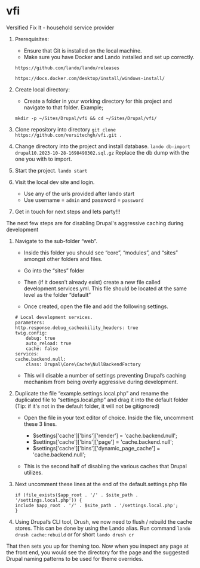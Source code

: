 # vfi
Versified Fix It - household service provider

1. Prerequisites:
    - Ensure that Git is installed on the local machine.
    - Make sure you have Docker and Lando installed and set up correctly.

    `https://github.com/lando/lando/releases ` 

    `https://docs.docker.com/desktop/install/windows-install/`

2. Create local directory:
    - Create a folder in your working directory for this project and navigate to that folder. Example;

    `mkdir -p ~/Sites/Drupal/vfi && cd ~/Sites/Drupal/vfi/`

3. Clone repository into directory
    `git clone https://github.com/versitechgh/vfi.git .`

4. Change directory into the project and install database.
    `lando db-import drupal10.2023-10-28-1698490302.sql.gz`
    Replace the db dump with the one you with to import.

5. Start the project.
    `lando start`

6. Visit the local dev site and login.
    - Use any of the urls provided after lando start
    - Use username = `admin` and password = `password`

7. Get in touch for next steps and lets party!!!





The next few steps are for disabling Drupal's aggressive caching during development
1.  Navigate to the sub-folder “web”. 
    - Inside this folder you should see “core”, “modules”, and “sites” amongst other folders and files. 
    - Go into the “sites” folder
    - Then (if it doesn’t already exist) create a new file called development.services.yml. This file should be located at the same level as the folder “default”

    - Once created, open the file and add the following settings.
    ```
    # Local development services.
    parameters:
    http.response.debug_cacheability_headers: true
    twig.config:
        debug: true
        auto_reload: true
        cache: false
    services:
    cache.backend.null:
        class: Drupal\Core\Cache\NullBackendFactory
    ```

    - This will disable a number of settings preventing Drupal’s caching mechanism from being overly aggressive during development.

2. Duplicate the file “example.settings.local.php” and rename the duplicated file to “settings.local.php” and drag it into the default folder (Tip: if it's not in the default folder, it will not be gitignored)
    - Open the file in your text editor of choice. Inside the file, uncomment these 3 lines.
        - $settings['cache']['bins']['render'] = 'cache.backend.null';
        - $settings['cache']['bins']['page'] = 'cache.backend.null';
        - $settings['cache']['bins']['dynamic_page_cache'] = 'cache.backend.null';

    - This is the second half of disabling the various caches that Drupal utilizes.

3. Next uncomment these lines at the end of the default.settings.php file
    ```
    if (file_exists($app_root . '/' . $site_path . '/settings.local.php')) {
    include $app_root . '/' . $site_path . '/settings.local.php';
    }
    ```

4. Using Drupal’s CLI tool, Drush, we now need to flush / rebuild the cache stores. This can be done by using the Lando alias. 
Run command `lando drush cache:rebuild` or for short `lando drush cr`


That then sets you up for theming too. Now when you inspect any page at the front end, you would see the directory for the page and the suggested Drupal naming patterns to be used for theme overrides.



